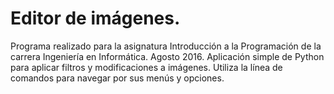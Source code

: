 # Editor de imágenes.
Programa realizado para la asignatura Introducción a la Programación de la carrera Ingeniería en Informática. Agosto 2016.
Aplicación simple de Python para aplicar filtros y modificaciones a imágenes. Utiliza la línea de comandos para navegar por sus menús y opciones.
